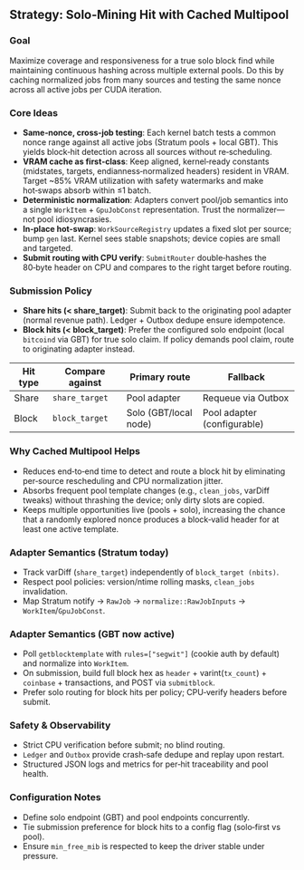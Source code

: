 ## Strategy: Solo‑Mining Hit with Cached Multipool

### Goal
Maximize coverage and responsiveness for a true solo block find while maintaining continuous hashing across multiple external pools. Do this by caching normalized jobs from many sources and testing the same nonce across all active jobs per CUDA iteration.

### Core Ideas
- **Same‑nonce, cross‑job testing**: Each kernel batch tests a common nonce range against all active jobs (Stratum pools + local GBT). This yields block‑hit detection across all sources without re‑scheduling.
- **VRAM cache as first‑class**: Keep aligned, kernel‑ready constants (midstates, targets, endianness‑normalized headers) resident in VRAM. Target ~85% VRAM utilization with safety watermarks and make hot‑swaps absorb within ≤1 batch.
- **Deterministic normalization**: Adapters convert pool/job semantics into a single `WorkItem` + `GpuJobConst` representation. Trust the normalizer—not pool idiosyncrasies.
- **In‑place hot‑swap**: `WorkSourceRegistry` updates a fixed slot per source; bump `gen` last. Kernel sees stable snapshots; device copies are small and targeted.
- **Submit routing with CPU verify**: `SubmitRouter` double‑hashes the 80‑byte header on CPU and compares to the right target before routing.

### Submission Policy
- **Share hits (< share_target)**: Submit back to the originating pool adapter (normal revenue path). Ledger + Outbox dedupe ensure idempotence.
- **Block hits (< block_target)**: Prefer the configured solo endpoint (local `bitcoind` via GBT) for true solo claim. If policy demands pool claim, route to originating adapter instead.

| Hit type | Compare against | Primary route | Fallback |
| --- | --- | --- | --- |
| Share | `share_target` | Pool adapter | Requeue via Outbox |
| Block | `block_target` | Solo (GBT/local node) | Pool adapter (configurable) |

### Why Cached Multipool Helps
- Reduces end‑to‑end time to detect and route a block hit by eliminating per‑source rescheduling and CPU normalization jitter.
- Absorbs frequent pool template changes (e.g., `clean_jobs`, varDiff tweaks) without thrashing the device; only dirty slots are copied.
- Keeps multiple opportunities live (pools + solo), increasing the chance that a randomly explored nonce produces a block‑valid header for at least one active template.

### Adapter Semantics (Stratum today)
- Track varDiff (`share_target`) independently of `block_target (nbits)`.
- Respect pool policies: version/ntime rolling masks, `clean_jobs` invalidation.
- Map Stratum notify → `RawJob` → `normalize::RawJobInputs` → `WorkItem`/`GpuJobConst`.

### Adapter Semantics (GBT now active)
- Poll `getblocktemplate` with `rules=["segwit"]` (cookie auth by default) and normalize into `WorkItem`.
- On submission, build full block hex as `header` + varint(`tx_count`) + `coinbase` + transactions, and POST via `submitblock`.
- Prefer solo routing for block hits per policy; CPU‑verify headers before submit.

### Safety & Observability
- Strict CPU verification before submit; no blind routing.
- `Ledger` and `Outbox` provide crash‑safe dedupe and replay upon restart.
- Structured JSON logs and metrics for per‑hit traceability and pool health.

### Configuration Notes
- Define solo endpoint (GBT) and pool endpoints concurrently.
- Tie submission preference for block hits to a config flag (solo‑first vs pool).
- Ensure `min_free_mib` is respected to keep the driver stable under pressure.



